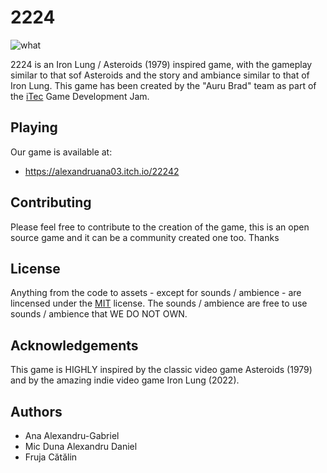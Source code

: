 # 2224

![what](https://github.com/kickhead13/2224/blob/main/resources/gameplay_exm.png)

2224 is an Iron Lung / Asteroids (1979) inspired game, with the gameplay similar to that sof Asteroids and the story and ambiance similar to that of Iron Lung. This game has been created by the "Auru Brad" team as part of the [iTec](itec.ro) Game Development Jam.

## Playing
Our game is available at:
 - https://alexandruana03.itch.io/22242

## Contributing
Please feel free to contribute to the creation of the game, this is an open source game and it can be a community created one too. Thanks 

## License
Anything from the code to assets - except for sounds / ambience - are lincensed under the [MIT](https://github.com/kickhead13/2224/blob/main/LICENSE) license. The sounds / ambience are free to use sounds / ambience that WE DO NOT OWN.

## Acknowledgements
This game is HIGHLY inspired by the classic video game Asteroids (1979) and by the amazing indie video game Iron Lung (2022).

## Authors
 - Ana Alexandru-Gabriel
 - Mic Duna Alexandru Daniel
 - Fruja Cătălin